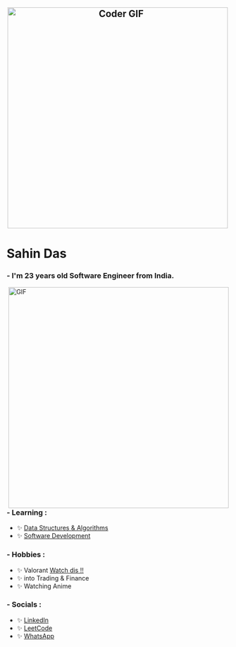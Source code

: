 <h2 align="center">
 <abc>
    <img src="https://media.giphy.com/media/SWoSkN6DxTszqIKEqv/giphy.gif" alt="Coder GIF" width="500">
 </abc>
</h2>



# Sahin Das
### - I'm 23 years old Software Engineer from India.

<img hight="400" width="500" alt="GIF" align="right" src="https://leetcard.jacoblin.cool/xahinds2?theme=unicorn&font=Oswald&ext=activity">

### - Learning :
- ✨ [Data Structures & Algorithms](https://github.com/xahinds2/DataStructures)
- ✨ [Software Development](https://github.com/xahinds2?tab=repositories)

### - Hobbies : 
- ✨ Valorant [Watch dis !!](https://youtu.be/JTcxQobM2s0)
- ✨ into Trading & Finance
- ✨ Watching Anime

### - Socials :
- ✨ [LinkedIn](https://www.linkedin.com/in/xahinds2/)
- ✨ [LeetCode](https://leetcode.com/xahinds2/)
- ✨ [WhatsApp](https://wa.me/918474061062?text=Hi)
